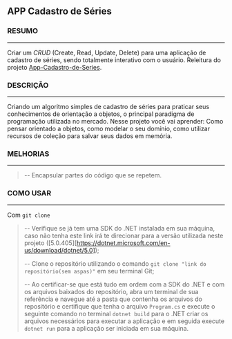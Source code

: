 ## APP Cadastro de Séries

### RESUMO

---

Criar um *CRUD* (Create, Read, Update, Delete) para uma aplicação de cadastro de séries, sendo totalmente interativo com o usuário. Releitura do projeto [App-Cadastro-de-Series](https://github.com/SirGustv/App_Cadastro_de_Serie).

### DESCRIÇÃO

---

Criando um algoritmo simples de cadastro de séries para praticar seus conhecimentos de orientação a objetos, o principal paradigma de programação utilizada no mercado. Nesse projeto você vai aprender: Como pensar orientado a objetos, como modelar o seu domínio, como utilizar recursos de coleção para salvar seus dados em memória.

### MELHORIAS

---

> -- Encapsular partes do código que se repetem.

### COMO USAR

------

Com `git clone`

> -- Verifique se já tem uma SDK do .NET instalada em sua máquina, caso não tenha este link irá te direcionar para a versão utilizada neste projeto ([5.0.405][https://dotnet.microsoft.com/en-us/download/dotnet/5.0]);
>
> -- Clone o repositório utilizando o comando `git clone "link do repositório(sem aspas)"` em seu terminal Git;
>
> -- Ao certificar-se que está tudo em ordem com a SDK do .NET e com os arquivos baixados do repositório, abra um terminal de sua referência e navegue até a pasta que contenha os arquivos do repositório e certifique que tenha o arquivo `Program.cs` e execute o seguinte comando no terminal `dotnet build` para o .NET criar os arquivos necessários para executar a aplicação e em seguida execute `dotnet run` para a aplicação ser iniciada em sua máquina.



